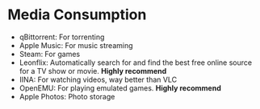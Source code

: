 # Media Consumption

- qBittorrent: For torrenting
- Apple Music: For music streaming
- Steam: For games
- Leonflix: Automatically search for and find the best free online source for a TV show or movie. **Highly recommend**
- IINA: For watching videos, way better than VLC
- OpenEMU: For playing emulated games. **Highly recommend**
- Apple Photos: Photo storage